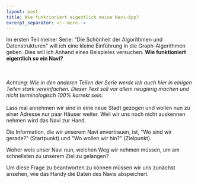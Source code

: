 ```yaml
---
layout: post
title: Wie funktioniert eigentlich meine Navi-App?
excerpt_separator: <!--more-->
---
```


Im ersten Teil meiner Serie: "Die Schönheit der Algorithmen und Datenstrukturen" will ich eine kleine Einführung in die Graph-Algorithmen geben.
Dies will ich Anhand eines Beispieles versuchen. **Wie funktioniert eigentlich so ein Navi?**
<!--more-->
<br/><br/>
*Achtung: Wie in den anderen Teilen der Serie werde ich auch hier in einigen Teilen stark vereinfachen. Dieser Text soll vor allem neugierig machen und nicht terminologisch 100% korrekt sein.*
<br/><br/>
Lass mal annehmen wir sind in eine neue Stadt gezogen und wollen nun zu einer Adresse nur paar Häuser weiter. Weil wir uns noch nicht auskennen nehmen wird das Navi zur Hand.

<!-- Bild von Luftaufnahme einfügen -->

Die Information, die wir unserem Navi anvertrauen, ist, "Wo sind wir gerade?" (Startpunkt) und "Wo wollen wir hin?" (Zielpunkt).

Woher weis unser Navi nun, welchen Weg wir nehmen müssen, um am schnellsten zu unserem Ziel zu gelangen?

Um diese Frage zu beantworten zu können müssen wir uns zunächst ansehen, wie das Handy die Daten des Navis abspeichert.